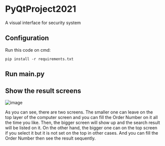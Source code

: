 # PyQtProject2021
A visual interface for security system

## Configuration
Run this code on cmd:</br>
  
  `pip install -r requirements.txt`
 

## Run main.py

## Show the result screens
![image](https://user-images.githubusercontent.com/70634241/196970346-d6b3a228-9df8-40d5-adc7-b26b7a21038d.png)

As you can see, there are two screens. The smaller one can leave on the top layer of the computer screen and you can fill the Order Number on it all the time you like. Then, the bigger screen will show up and the search result will be listed on it. On the other hand, the bigger one can on the top screen if you select it but it is not set on the top in other cases. And you can fill the Order Number then see the result sequently.
